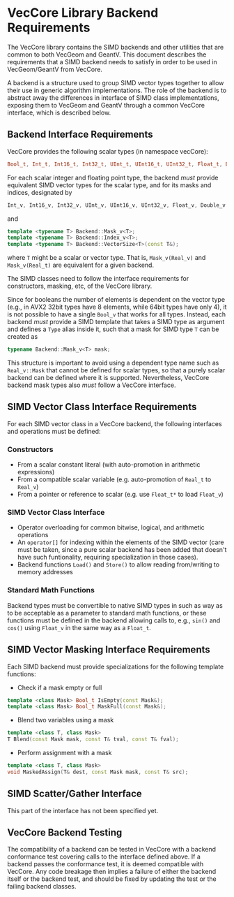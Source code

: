 VecCore Library Backend Requirements
====================================

The VecCore library contains the SIMD backends and other utilities that are
common to both VecGeom and GeantV. This document describes the requirements
that a SIMD backend needs to satisfy in order to be used in VecGeom/GeantV
from VecCore.

A backend is a structure used to group SIMD vector types together to allow
their use in generic algorithm implementations. The role of the backend is
to abstract away the differences in interface of SIMD class implementations,
exposing them to VecGeom and GeantV through a common VecCore interface,
which is described below.

Backend Interface Requirements
------------------------------

VecCore provides the following scalar types (in namespace vecCore):

```cpp
Bool_t, Int_t, Int16_t, Int32_t, UInt_t, UInt16_t, UInt32_t, Float_t, Double_t
```

For each scalar integer and floating point type, the backend _must_ provide
equivalent SIMD vector types for the scalar type, and for its masks and
indices, designated by

```cpp
Int_v, Int16_v, Int32_v, UInt_v, UInt16_v, UInt32_v, Float_v, Double_v
```

and

```cpp
template <typename T> Backend::Mask_v<T>;
template <typename T> Backend::Index_v<T>;
template <typename T> Backend::VectorSize<T>(const T&);
```

where `T` might be a scalar or vector type. That is, `Mask_v(Real_v)`
and `Mask_v(Real_t)` are equivalent for a given backend.

The SIMD classes need to follow the interface requirements for constructors,
masking, etc, of the VecCore library.

Since for booleans the number of elements is dependent on the vector type
(e.g., in AVX2 32bit types have 8 elements, while 64bit types have only 4),
it is not possible to have a single `Bool_v` that works for all types.
Instead, each backend _must_ provide a SIMD template that takes a SIMD
type as argument and defines a `Type` alias inside it, such that a mask for
SIMD type `T` can be created as

```cpp
typename Backend::Mask_v<T> mask;
```

This structure is important to avoid using a dependent type name such as
`Real_v::Mask` that cannot be defined for scalar types, so that a purely
scalar backend can be defined where it is supported. Nevertheless, VecCore
backend mask types also _must_ follow a VecCore interface.

SIMD Vector Class Interface Requirements
----------------------------------------

For each SIMD vector class in a VecCore backend, the following interfaces
and operations must be defined:

### Constructors

- From a scalar constant literal (with auto-promotion in arithmetic expressions)
- From a compatible scalar variable (e.g. auto-promotion of `Real_t` to `Real_v`)
- From a pointer or reference to scalar (e.g. use `Float_t*` to load `Float_v`)

### SIMD Vector Class Interface

- Operator overloading for common bitwise, logical, and arithmetic operations
- An `operator[]` for indexing within the elements of the SIMD vector
  (care must be taken, since a pure scalar backend has been added that doesn't
  have such funtionality, requiring specialization in those cases).
- Backend functions `Load()` and `Store()` to allow reading from/writing to memory addresses

### Standard Math Functions

Backend types must be convertible to native SIMD types in such as way as to
be acceptable as a parameter to standard math functions, or these functions
must be defined in the backend allowing calls to, e.g., `sin()` and `cos()`
using `Float_v` in the same way as a `Float_t`.

SIMD Vector Masking Interface Requirements
------------------------------------------

Each SIMD backend must provide specializations for the following template
functions:

- Check if a mask empty or full
```cpp
template <class Mask> Bool_t IsEmpty(const Mask&);
template <class Mask> Bool_t MaskFull(const Mask&);
```

- Blend two variables using a mask
```cpp
template <class T, class Mask>
T Blend(const Mask mask, const T& tval, const T& fval);
```

- Perform assignment with a mask
```cpp
template <class T, class Mask>
void MaskedAssign(T& dest, const Mask mask, const T& src);
```

SIMD Scatter/Gather Interface
-----------------------------

This part of the interface has not been specified yet.

VecCore Backend Testing
-----------------------

The compatibility of a backend can be tested in VecCore with a backend
conformance test covering calls to the interface defined above. If a backend
passes the conformance test, it is deemed compatible with VecCore. Any code
breakage then implies a failure of either the backend itself or the backend
test, and should be fixed by updating the test or the failing backend classes.

